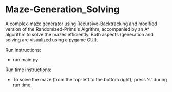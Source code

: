 # Maze-Generation_Solving

A complex-maze generator using Recursive-Backtracking and modified version of the Randomized-Prims's Algrithm, accompanied by
an A* algorithm to solve the mazes efficiently. Both aspects (generation and solving are visualized using a pygame GUI). 

Run instructions:
- run main.py

Run time instructions:
- To solve the maze (from the top-left to the bottom right), press 's' during run time.
